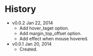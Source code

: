 # History

* v0.0.2 Jan 22, 2014
  * Add hover_taget option.
  * Add margin_top_offset option.
  * Add effect when mouse hovered.
* v0.0.1 Jan 20, 2014
  * Created.
